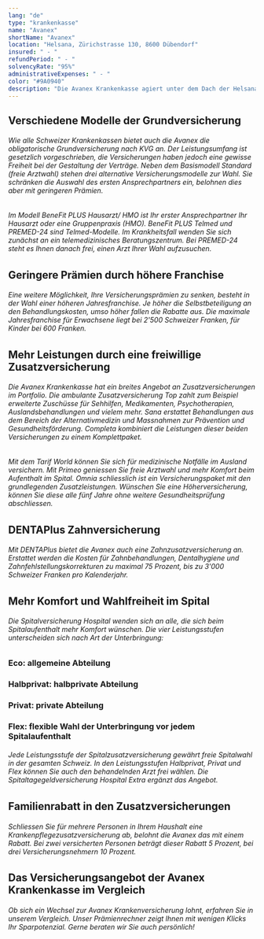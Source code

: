 ```yaml
---
lang: "de"
type: "krankenkasse"
name: "Avanex"
shortName: "Avanex"
location: "Helsana, Zürichstrasse 130, 8600 Dübendorf"
insured: " - "
refundPeriod: " - "
solvencyRate: "95%"
administrativeExpenses: " - "
color: "#9A0940"
description: "Die Avanex Krankenkasse agiert unter dem Dach der Helsana Versicherungsgruppe. Im Jahr 2017 erfolgte die Zusammenlegung mit dem Mutterkonzern, um den Kunden auch weiterhin günstige Versicherungspremien bieten zu können. Das Angebot in der Grund- und Zusatzversicherung deckt sich daher mit der Helsana. Bei uns finden Sie das Versicherungsangebot der Avanex im Vergleich."
---
```


## Verschiedene Modelle der Grundversicherung

###### Wie alle Schweizer Krankenkassen bietet auch die Avanex die obligatorische Grundversicherung nach KVG an. Der Leistungsumfang ist gesetzlich vorgeschrieben, die Versicherungen haben jedoch eine gewisse Freiheit bei der Gestaltung der Verträge. Neben dem Basismodell Standard (freie Arztwahl) stehen drei alternative Versicherungsmodelle zur Wahl. Sie schränken die Auswahl des ersten Ansprechpartners ein, belohnen dies aber mit geringeren Prämien.

###### Im Modell BeneFit PLUS Hausarzt/ HMO ist Ihr erster Ansprechpartner Ihr Hausarzt oder eine Gruppenpraxis (HMO). BeneFit PLUS Telmed und PREMED-24 sind Telmed-Modelle. Im Krankheitsfall wenden Sie sich zunächst an ein telemedizinisches Beratungszentrum. Bei PREMED-24 steht es Ihnen danach frei, einen Arzt Ihrer Wahl aufzusuchen.

## Geringere Prämien durch höhere Franchise

###### Eine weitere Möglichkeit, Ihre Versicherungsprämien zu senken, besteht in der Wahl einer höheren Jahresfranchise. Je höher die Selbstbeteiligung an den Behandlungskosten, umso höher fallen die Rabatte aus. Die maximale Jahresfranchise für Erwachsene liegt bei 2'500 Schweizer Franken, für Kinder bei 600 Franken.

## Mehr Leistungen durch eine freiwillige Zusatzversicherung

###### Die Avanex Krankenkasse hat ein breites Angebot an Zusatzversicherungen im Portfolio. Die ambulante Zusatzversicherung Top zahlt zum Beispiel erweiterte Zuschüsse für Sehhilfen, Medikamenten, Psychotherapien, Auslandsbehandlungen und vielem mehr. Sana erstattet Behandlungen aus dem Bereich der Alternativmedizin und Massnahmen zur Prävention und Gesundheitsförderung. Completa kombiniert die Leistungen dieser beiden Versicherungen zu einem Komplettpaket.

###### Mit dem Tarif World können Sie sich für medizinische Notfälle im Ausland versichern. Mit Primeo geniessen Sie freie Arztwahl und mehr Komfort beim Aufenthalt im Spital. Omnia schliesslich ist ein Versicherungspaket mit den grundlegenden Zusatzleistungen. Wünschen Sie eine Höherversicherung, können Sie diese alle fünf Jahre ohne weitere Gesundheitsprüfung abschliessen.

## DENTAPlus Zahnversicherung

###### Mit DENTAPlus bietet die Avanex auch eine Zahnzusatzversicherung an. Erstattet werden die Kosten für Zahnbehandlungen, Dentalhygiene und Zahnfehlstellungskorrekturen zu maximal 75 Prozent, bis zu 3'000 Schweizer Franken pro Kalenderjahr.

## Mehr Komfort und Wahlfreiheit im Spital

###### Die Spitalversicherung Hospital wenden sich an alle, die sich beim Spitalaufenthalt mehr Komfort wünschen. Die vier Leistungsstufen unterscheiden sich nach Art der Unterbringung:

### Eco: allgemeine Abteilung

### Halbprivat: halbprivate Abteilung

### Privat: private Abteilung

### Flex: flexible Wahl der Unterbringung vor jedem Spitalaufenthalt

###### Jede Leistungsstufe der Spitalzusatzversicherung gewährt freie Spitalwahl in der gesamten Schweiz. In den Leistungsstufen Halbprivat, Privat und Flex können Sie auch den behandelnden Arzt frei wählen. Die Spitaltagegeldversicherung Hospital Extra ergänzt das Angebot.

## Familienrabatt in den Zusatzversicherungen

###### Schliessen Sie für mehrere Personen in Ihrem Haushalt eine Krankenpflegezusatzversicherung ab, belohnt die Avanex das mit einem Rabatt. Bei zwei versicherten Personen beträgt dieser Rabatt 5 Prozent, bei drei Versicherungsnehmern 10 Prozent.

## Das Versicherungsangebot der Avanex Krankenkasse im Vergleich

###### Ob sich ein Wechsel zur Avanex Krankenversicherung lohnt, erfahren Sie in unserem Vergleich. Unser Prämienrechner zeigt Ihnen mit wenigen Klicks Ihr Sparpotenzial. Gerne beraten wir Sie auch persönlich!
